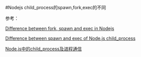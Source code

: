 #Nodejs child_process的spawn,fork,exec的不同




参考：

[Difference between fork, spawn and exec in Nodejs][1]

[Difference between spawn and exec of Node.js child_process][2]

[Node.js中的child_process及进程通信][3]

[1]:http://www.codingdefined.com/2014/08/difference-between-fork-spawn-and-exec.html "Difference between fork, spawn and exec in Nodejs"
[2]:http://www.hacksparrow.com/difference-between-spawn-and-exec-of-node-js-child_process.html "Difference between spawn and exec of Node.js child_process"
[3]:https://www.byvoid.com/zhs/blog/node-child-process-ipc/ "Node.js中的child_process及进程通信"
[4]:https://github.com/xitu/gold-miner/blob/master/TODO/node-js-child-processes-everything-you-need-to-know.md "Node.js 子进程：你应该知道的一切"
[5]:https://dzone.com/articles/understanding-execfile-spawn-exec-and-fork-in-node "Understanding execFile, spawn, exec, and fork in Node.js"
